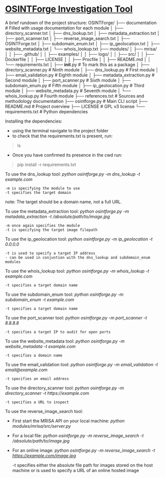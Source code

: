 <h1><b><u>OSINTForge Investigation Tool</u></b></h1>

A brief rundown of the project structure:
OSINTForge/
├── documentation            # Filled with usage documentation for each module 
│   ├── directory_scanner.txt
│   ├── dns_lookup.txt
│   ├── metadata_extraction.txt
│   ├── port_scanner.txt
│   ├── reverse_image_search.txt
│   ├── OSINTForge.txt
│   ├── subdomain_enum.txt
│   ├── ip_geolocation.txt
│   ├── website_metadata.txt
│   └── whois_lookup.txt
├── modules/
│   ├── mrisa/
│   │   ├── .github/
│   │   ├── examples/
│   │   ├── logo/
│   │   ├── src/
│   │   ├── Dockerfile
│   │   ├── LICENSE
│   │   ├── Procfile
│   │   ├── README.md
│   │   └── requirements.txt
│   ├── __init__.py          # To mark this as a package
│   ├── directory_scanner.py # Ninth module
│   ├── dns_lookup.py        # First module
│   ├── email_validation.py  # Eighth module
│   ├── metadata_extraction.py # Second module
│   ├── port_scanner.py      # Sixth module
│   ├── subdomain_enum.py    # Fifth module
│   ├── ip_geolocation.py    # Third module
│   ├── website_metadata.py  # Seventh module
│   └── whois_lookup.py      # Fourth module
├── references.txt           # Sources and methodology documentation
├── osintforge.py            # Main CLI script
├── README.md                # Project overview
├── LICENSE                  # GPL v3 license
└── requirements.txt         # Python dependencies

Installing the dependencies:
- using the terminal navigate to the project folder
- to check that the requirements.txt is present, run: 
>ls 
- Once you have confirmed its presence in the cwd run:
>pip install -r requirements.txt


To use the dns_lookup tool:
_python osintforge.py -m dns_lookup -t example.com_

    -m is specifying the module to use
    -t specifies the target domain

note: The target should be a domain name, not a full URL.


To use the metadata_extraction tool:
_python osintforge.py -m metadata_extraction -t /absolute/path/to/image.jpg_

    -m once again specifies the module
    -t is specifying the target image filepath


To use the ip_geolocation tool:
_python osintforge.py -m ip_geolocation -t 0.0.0.0_

    -t is used to specify a target IP address
    - can be used in conjuntion with the dns_lookup and subdomain_enum modules


To use the whois_lookup tool:
_python osintforge.py -m whois_lookup -t example.com_

    -t specifies a target domain name


To use the subdomain_enum tool:
_python osintforge.py -m subdomain_enum -t example.com_

    -t specifies a target domain name

To use the port_scanner tool:
_python osintforge.py -m port_scanner -t 8.8.8.8_

    -t specifies a target IP to audit for open ports

To use the website_metadata tool:
_python osintforge.py -m website_metadata -t example.com_

    -t specifies a domain name

To use the email_validation tool:
_python osintforge.py -m email_validation -t email@example.com_

    -t specifies an email address

To use the directory_scanner tool:
_python osintforge.py -m directory_scanner -t https://example.com_

    -t specifies a URL to inspect

To use the reverse_image_search tool:
- First start the MRISA API on your local machine:
_python modules/mrisa/src/server.py_
- For a local file:
_python osintforge.py -m reverse_image_search -t /absolute/path/to/image.jpg_
- For an online image:
_python osintforge.py -m reverse_image_search -t https://example.com/image.jpg_

    -t specifies either the absolute file path for images stored on the host machine
    or is used to specify a URL of an online hosted image